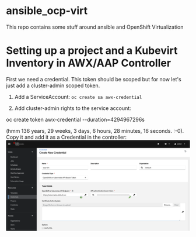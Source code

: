 # ansible_ocp-virt
This repo contains some stuff around ansible and OpenShift Virtualization

# Setting up a project and a Kubevirt Inventory in AWX/AAP Controller

First we need a credential. This token should be scoped but for now let's just add a cluster-admin scoped token.

1. Add a ServiceAccount:  ```oc create sa awx-credential ```


2. Add cluster-admin rights to the service account:  

oc create token awx-credential --duration=4294967296s 

(hmm 136 years, 29 weeks, 3 days, 6 hours, 28 minutes, 16 seconds. :-0). Copy it and add it as a Credential in the controller:
![Alt text](images/create_controller_credential.png)
